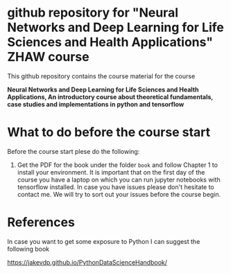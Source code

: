 # github repository for "Neural Networks and Deep Learning for Life Sciences and Health Applications" ZHAW course

This github repository contains the course material for the course 

**Neural Networks and Deep Learning for Life Sciences and Health Applications,
An introductory course about theoretical fundamentals, case studies 
and implementations in python and tensorflow**

# What to do before the course start

Before the course start plese do the following:

1. Get the PDF for the book under the folder ```book``` and follow Chapter 1 to install your environment. It is important that on the first day of the course you have a laptop on which you can run jupyter notebooks with tensorflow installed. In case you have issues please don't hesitate to contact me. We will try to sort out your issues before the course begin.

# References

In case you want to get some exposure to Python I can  suggest the following book

https://jakevdp.github.io/PythonDataScienceHandbook/ 
